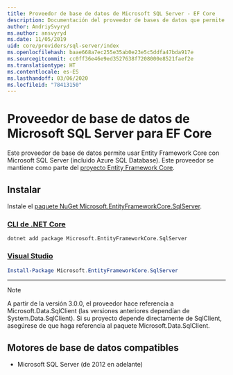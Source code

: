 ```yaml
---
title: Proveedor de base de datos de Microsoft SQL Server - EF Core
description: Documentación del proveedor de bases de datos que permite usar Entity Framework Core con Microsoft SQL Server.
author: AndriySvyryd
ms.author: ansvyryd
ms.date: 11/05/2019
uid: core/providers/sql-server/index
ms.openlocfilehash: baae668a7ec255e35ab0e23e5c5ddfa47bda917e
ms.sourcegitcommit: cc0ff36e46e9ed3527638f7208000e8521faef2e
ms.translationtype: HT
ms.contentlocale: es-ES
ms.lasthandoff: 03/06/2020
ms.locfileid: "78413150"
---
```

# <a name="microsoft-sql-server-ef-core-database-provider"></a>Proveedor de base de datos de Microsoft SQL Server para EF Core

Este proveedor de base de datos permite usar Entity Framework Core con Microsoft SQL Server (incluido Azure SQL Database). Este proveedor se mantiene como parte del [proyecto Entity Framework Core](https://github.com/aspnet/EntityFrameworkCore).

## <a name="install"></a>Instalar

Instale el [paquete NuGet Microsoft.EntityFrameworkCore.SqlServer](https://www.nuget.org/packages/Microsoft.EntityFrameworkCore.SqlServer/).

### <a name="net-core-cli"></a>[CLI de .NET Core](#tab/dotnet-core-cli)

```dotnetcli
dotnet add package Microsoft.EntityFrameworkCore.SqlServer
```

### <a name="visual-studio"></a>[Visual Studio](#tab/vs)

``` powershell
Install-Package Microsoft.EntityFrameworkCore.SqlServer
```

***

> [!NOTE]
> A partir de la versión 3.0.0, el proveedor hace referencia a Microsoft.Data.SqlClient (las versiones anteriores dependían de System.Data.SqlClient). Si su proyecto depende directamente de SqlClient, asegúrese de que haga referencia al paquete Microsoft.Data.SqlClient.

## <a name="supported-database-engines"></a>Motores de base de datos compatibles

* Microsoft SQL Server (de 2012 en adelante)
